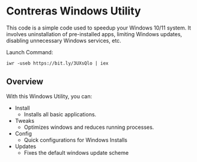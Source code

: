 # Contreras Windows Utility

This code is a simple code used to speedup your Windows 10/11 system. It involves uninstallation of pre-installed apps, limiting Windows updates, disabling unnecessary Windows services, etc.


Launch Command:

```
iwr -useb https://bit.ly/3UXsQlo | iex
```

## Overview

With this Windows Utility, you can:
- Install
  - Installs all basic applications.
- Tweaks
  - Optimizes windows and reduces running processes.
- Config
  - Quick configurations for Windows Installs
- Updates
  - Fixes the default windows update scheme


